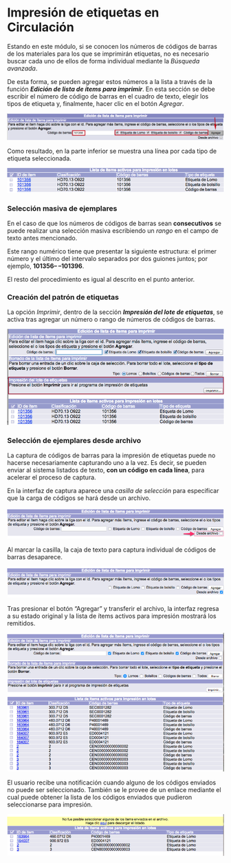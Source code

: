 # Impresión de etiquetas en Circulación

Estando en este módulo, si se conocen los números de códigos de barras de los materiales para los que se imprimirán etiquetas, no es necesario buscar cada uno de ellos de forma individual mediante la *Búsqueda avanzada*.

De esta forma, se pueden agregar estos números a la lista a través de la función ***Edición de lista de ítems para imprimir***. En esta sección se debe escribir el número de código de barras en el cuadro de texto, elegir los tipos de etiqueta y, finalmente, hacer clic en el botón *Agregar*.

![](Impresion_etiquetas3.png)

Como resultado, en la parte inferior se muestra una línea por cada tipo de etiqueta seleccionada.

![](Impresion_etiquetas4.png)

### Selección masiva de ejemplares

En el caso de que los números de códigos de barras sean **consecutivos** se puede realizar una selección masiva escribiendo un _rango_ en el campo de texto antes mencionado.

Este rango numérico tiene que presentar la siguiente estructura: el primer número y el último del intervalo separados por dos guiones juntos; por ejemplo, **101356– –101396**.

El resto del procedimiento es igual al descrito en el punto anterior.

### Creación del patrón de etiquetas

La opción *Imprimir*, dentro de la sección ***Impresión del lote de etiquetas***, se activa tras agregar un número o rango de números de códigos de barras.

![](Impresion_etiquetas5.png)

### Selección de ejemplares desde archivo

La captura de códigos de barras para la impresión de etiquetas puede no hacerse necesariamente capturando uno a la vez. Es decir, se pueden enviar al sistema listados de texto, **con un código en cada línea**, para acelerar el proceso de captura.

En la interfaz de captura aparece una _casilla de selección_ para especificar que la carga de códigos se hará desde un archivo.

![](Transferencia_listados_codbarras.png)

Al marcar la casilla, la caja de texto para captura individual de códigos de barras desaparece.

![](Transferencia_listados_codbarras2.png)

Tras presionar el botón “Agregar” y transferir el archivo, la interfaz regresa a su estado original y la lista de ítems activos para impresión mostrará los remitidos.

![](Transferencia_listados_codbarras3.png)

El usuario recibe una notificación cuando alguno de los códigos enviados no puede ser seleccionado. También se le provee de un enlace mediante el cual puede obtener la lista de los códigos enviados que pudieron seleccionarse para impresión.

![](Transferencia_listados_codbarras4.png)